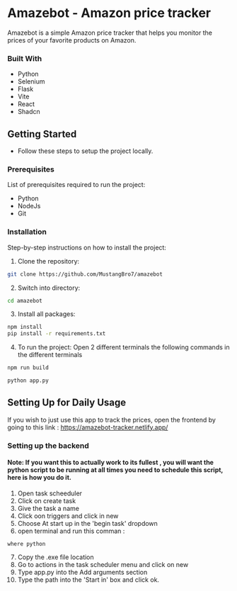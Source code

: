 # Amazebot - Amazon price tracker

Amazebot is a simple Amazon price tracker that helps you monitor the prices of your favorite products on Amazon.

### Built With

- Python
- Selenium
- Flask
- Vite 
- React
- Shadcn

## Getting Started

- Follow these steps to setup the project locally.


### Prerequisites

List of prerequisites required to run the project:
- Python
- NodeJs
- Git

### Installation

Step-by-step instructions on how to install the project:

1. Clone the repository:

```sh
git clone https://github.com/MustangBro7/amazebot
```
2. Switch into directory:

```sh
cd amazebot
```
3. Install all packages:

```sh
npm install
pip install -r requirements.txt
```
4. To run the project:
Open 2 different terminals the following commands in the different terminals

```sh
npm run build
```
```sh
python app.py
```

<a name="daily-usage"></a>
## Setting Up for Daily Usage
If you wish to just use this app to track the prices, open the frontend by going to this link :
https://amazebot-tracker.netlify.app/

### Setting up the backend 
#### Note: If you want this to actually work to its fullest , you will want the python script to be running at all times you need to schedule this script, here is how you do it.

1. Open task scheeduler
2. Click on create task
3. Give the task a name
4. Click oon triggers and click in new
5. Choose At start up in the 'begin task' dropdown
6. open terminal and run this comman :
```
where python
```
7. Copy the .exe file location 
8. Go to actions in the task scheduler menu and click on new
9. Type app.py into the Add arguments section 
10. Type the path into the 'Start in' box and click ok.